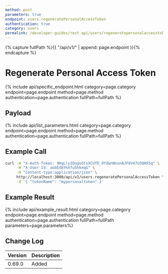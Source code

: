 ```yaml
---
method: post
parameters: true
endpoint: users.regeneratePersonalAccessToken
authentication: true
category: users
permalink: /developer-guides/rest-api/users/regeneratepersonalaccesstoken/
---
```


{% capture fullPath %}{{ "/api/v1/" | append: page.endpoint }}{% endcapture %}

# Regenerate Personal Access Token

{% include api/specific_endpoint.html category=page.category endpoint=page.endpoint method=page.method authentication=page.authentication fullPath=fullPath %}

## Payload

{% include api/list_parameters.html category=page.category endpoint=page.endpoint method=page.method authentication=page.authentication fullPath=fullPath %}

## Example Call

```bash
curl -H "X-Auth-Token: 9HqLlyZOugoStsXCUfD_0YdwnNnunAJF8V47U3QHXSq" \
     -H "X-User-Id: aobEdbYhXfu5hkeqG" \
     -H "Content-type:application/json" \
     http://localhost:3000/api/v1/users.regeneratePersonalAccessToken \
     -d '{ "tokenName": "mypersonaltoken" }'
```

## Example Result

{% include api/example_result.html category=page.category endpoint=page.endpoint method=page.method authentication=page.authentication fullPath=fullPath parameters=page.parameters%}

## Change Log

| Version | Description |
| :--- | :--- |
| 0.69.0 | Added |
